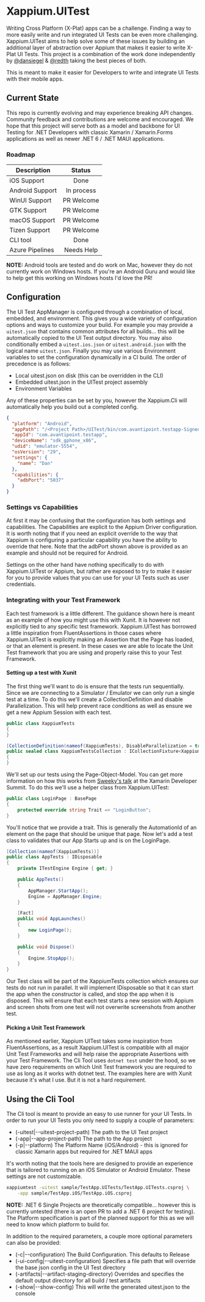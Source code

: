 # Xappium.UITest

Writing Cross Platform (X-Plat) apps can be a challenge. Finding a way to more easily write and run integrated UI Tests can be even more challenging. Xappium.UITest aims to help solve some of these issues by building an additional layer of abstraction over Appium that makes it easier to write X-Plat UI Tests. This project is a combination of the work done independently by [@dansiegel](https://github.com/sponsors/dansiegel) & [@redth](https://github.com/redth) taking the best pieces of both.

This is meant to make it easier for Developers to write and integrate UI Tests with their mobile apps.

## Current State

This repo is currently evolving and may experience breaking API changes. Community feedback and contributions are welcome and encouraged. We hope that this project will serve both as a model and backbone for UI Testing for .NET Developers with classic Xamarin / Xamarin.Forms applications as well as newer .NET 6 / .NET MAUI applications.

### Roadmap

| Description | Status |
|-------------|:------:|
| iOS Support | Done |
| Android Support | In process |
| WinUI Support | PR Welcome |
| GTK Support | PR Welcome |
| macOS Support | PR Welcome |
| Tizen Support | PR Welcome |
| CLI tool | Done |
| Azure Pipelines | Needs Help |

**NOTE:** Android tools are tested and do work on Mac, however they do not currently work on Windows hosts. If you're an Android Guru and would like to help get this working on Windows hosts I'd love the PR!

## Configuration

The UI Test AppManager is configured through a combination of local, embedded, and environment. This gives you a wide variety of configuration options and ways to customize your build. For example you may provide a `uitest.json` that contains common attributes for all builds... this will be automatically copied to the UI Test output directory. You may also conditionally embed a `uitest.ios.json` or `uitest.android.json` with the logical name `uitest.json`. Finally you may use various Environment variables to set the configuration dynamically in a CI build. The order of precedence is as follows:

- Local uitest.json on disk (this can be overridden in the CLI)
- Embedded uitest.json in the UITest project assembly
- Environment Variables

Any of these properties can be set by you, however the Xappium.Cli will automatically help you build out a completed config.

```json
{
  "platform": "Android",
  "appPath": "/<Project Path>/UITest/bin/com.avantipoint.testapp-Signed.apk",
  "appId": "com.avantipoint.testapp",
  "deviceName": "sdk_gphone_x86",
  "udid": "emulator-5554",
  "osVersion": "29",
  "settings": {
    "name": "Dan"
  },
  "capabilities": {
    "adbPort": "5037"
  }
}
```

### Settings vs Capabilities

At first it may be confusing that the configuration has both settings and capabilities. The Capabilities are explicit to the Appium Driver configuration. It is worth noting that if you need an explicit override to the way that Xappium is configuring a particular capability you have the ability to override that here. Note that the adbPort shown above is provided as an example and should not be required for Android.

Settings on the other hand have nothing specifically to do with Xappium.UITest or Appium, but rather are exposed to try to make it easier for you to provide values that you can use for your UI Tests such as user credentials.

### Integrating with your Test Framework

Each test framework is a little different. The guidance shown here is meant as an example of how you might use this with Xunit. It is however not explicitly tied to any specific test framework. Xappium.UITest has borrowed a little inspiration from FluentAssertions in those cases where Xappium.UITest is explicitly making an Assertion that the Page has loaded, or that an element is present. In these cases we are able to locate the Unit Test framework that you are using and properly raise this to your Test Framework.

#### Setting up a test with Xunit

The first thing we'll want to do is ensure that the tests run sequentially. Since we are connecting to a Simulator / Emulator we can only run a single test at a time. To do this we'll create a CollectionDefinition and disable Parallelization. This will help prevent race conditions as well as ensure we get a new Appium Session with each test.

```cs
public class XappiumTests
{
}

[CollectionDefinition(nameof(XappiumTests), DisableParallelization = true)]
public sealed class XappiumTestsCollection : ICollectionFixture<XappiumTests>
{
}
```

We'll set up our tests using the Page-Object-Model. You can get more information on how this works from [Sweeky's talk](https://www.youtube.com/watch?v=4VR861BWkiU) at the Xamarin Developer Summit. To do this we'll use a helper class from Xappium.UITest:

```cs
public class LoginPage : BasePage
{
    protected override string Trait => "LoginButton";
}
```

You'll notice that we provide a trait. This is generally the AutomationId of an element on the page that should be unique that page. Now let's add a test class to validates that our App Starts up and is on the LoginPage.

```cs
[Collection(nameof(XappiumTests))]
public class AppTests : IDisposable
{
    private ITestEngine Engine { get; }

    public AppTests()
    {
        AppManager.StartApp();
        Engine = AppManager.Engine;
    }

    [Fact]
    public void AppLaunches()
    {
        new LoginPage();
    }

    public void Dispose()
    {
        Engine.StopApp();
    }
}
```

Our Test class will be part of the XappiumTests collection which ensures our tests do not run in parallel. It will implement IDisposable so that it can start the app when the constructor is called, and stop the app when it is disposed. This will ensure that each test starts a new session with Appium and screen shots from one test will not overwrite screenshots from another test.

#### Picking a Unit Test Framework

As mentioned earlier, Xappium UITest takes some inspiration from FluentAssertions, as a result Xappium.UITest is compatible with all major Unit Test Frameworks and will help raise the appropriate Assertions with your Test Framework. The Cli Tool uses `dotnet test` under the hood, so we have zero requirements on which Unit Test framework you are required to use as long as it works with dotnet test. The examples here are with Xunit because it's what I use. But it is not a hard requirement.

## Using the Cli Tool

The Cli tool is meant to provide an easy to use runner for your UI Tests. In order to run your UI Tests you only need to supply a couple of parameters:

- (-uitest|--uitest-project-path) The path to the UI Test project
- (-app|--app-project-path) The path to the App project
- (-p|--platform) The Platform Name (iOS/Android) - this is ignored for classic Xamarin apps but required for .NET MAUI apps

It's worth noting that the tools here are designed to provide an experience that is tailored to running on an iOS Simulator or Android Emulator. These settings are not customizable.

```bash
xappiumtest -uitest sample/TestApp.UITests/TestApp.UITests.csproj \
    -app sample/TestApp.iOS/TestApp.iOS.csproj
```

**NOTE:** .NET 6 Single Projects are theoretically compatible... however this is currently untested (there is an open PR to add a .NET 6 project for testing). The Platform specification is part of the planned support for this as we will need to know which platform to build for.

In addition to the required parameters, a couple more optional parameters can also be provided:

- (-c|--configuration) The Build Configuration. This defaults to Release
- (-ui-config|--uitest-configuration) Specifies a file path that will override the base json config in the UI Test directory
- (-artifacts|--artifact-staging-directory) Overrides and specifies the default output directory for all build / test artifacts
- (-show|--show-config) This will write the generated uitest.json to the console
